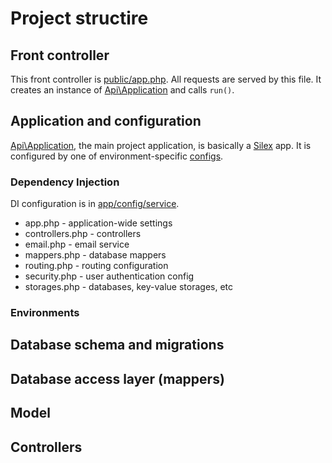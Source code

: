 # Project structire
## Front controller
This front controller is [public/app.php](../public/app.php). All requests are served by this file. It creates an instance of [Api\Application](../src/Applcation.php) and calls `run()`. 

## Application and configuration
[Api\Application](../src/Applcation.php), the main project application, is basically a [Silex](http://silex.sensiolabs.org/) app. It is configured by one of environment-specific [configs](../app/config).
### Dependency Injection
DI configuration is in [app/config/service](../app/config/service). 
* app.php - application-wide settings
* controllers.php - controllers
* email.php - email service
* mappers.php - database mappers
* routing.php - routing configuration
* security.php - user authentication config
* storages.php - databases, key-value storages, etc

### Environments

## Database schema and migrations
## Database access layer (mappers)
## Model
## Controllers
